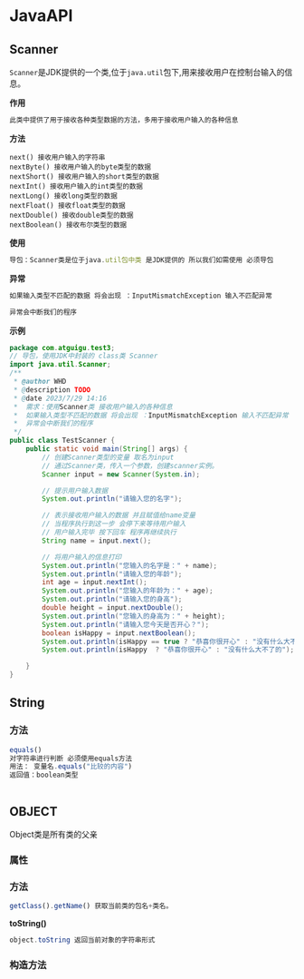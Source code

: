 # JavaAPI

## Scanner

`Scanner`是JDK提供的一个类,位于`java.util`包下,用来接收用户在控制台输入的信息。

**作用**

```ts
此类中提供了用于接收各种类型数据的方法，多用于接收用户输入的各种信息
```

**方法**

```shell
next() 接收用户输入的字符串
nextByte() 接收用户输入的byte类型的数据
nextShort() 接收用户输入的short类型的数据
nextInt() 接收用户输入的int类型的数据
nextLong() 接收long类型的数据
nextFloat() 接收float类型的数据
nextDouble() 接收double类型的数据
nextBoolean() 接收布尔类型的数据
```

**使用**

```ts
导包：Scanner类是位于java.util包中类 是JDK提供的 所以我们如需使用 必须导包 

```

**异常**

```ts
如果输入类型不匹配的数据 将会出现 ：InputMismatchException 输入不匹配异常

异常会中断我们的程序
```

**示例**

```java
package com.atguigu.test3;
// 导包，使用JDK中封装的 class类 Scanner
import java.util.Scanner;
/**
 * @author WHD
 * @description TODO
 * @date 2023/7/29 14:16
 *  需求：使用Scanner类 接收用户输入的各种信息
 *  如果输入类型不匹配的数据 将会出现 ：InputMismatchException 输入不匹配异常
 *  异常会中断我们的程序
 */
public class TestScanner {
    public static void main(String[] args) {
        // 创建Scanner类型的变量 取名为input
        // 通过Scanner类，传入一个参数，创建scanner实例。
        Scanner input = new Scanner(System.in);

        // 提示用户输入数据
        System.out.println("请输入您的名字");

        // 表示接收用户输入的数据 并且赋值给name变量
        // 当程序执行到这一步 会停下来等待用户输入
        // 用户输入完毕 按下回车 程序再继续执行
        String name = input.next();

        // 将用户输入的信息打印
        System.out.println("您输入的名字是：" + name);
        System.out.println("请输入您的年龄");
        int age = input.nextInt();
        System.out.println("您输入的年龄为：" + age);
        System.out.println("请输入您的身高");
        double height = input.nextDouble();
        System.out.println("您输入的身高为：" + height);
        System.out.println("请输入您今天是否开心？");
        boolean isHappy = input.nextBoolean();
        System.out.println(isHappy == true ? "恭喜你很开心" : "没有什么大不了的");
        System.out.println(isHappy  ? "恭喜你很开心" : "没有什么大不了的");

    }
}
```

## String

### 方法

```ts
equals() 
对字符串进行判断 必须使用equals方法
用法： 变量名.equals("比较的内容")
返回值：boolean类型
```

```ts

```



## OBJECT

Object类是所有类的父亲

### 属性

### 方法

```ts
getClass().getName() 获取当前类的包名+类名。
```

**toString()**

```java
object.toString 返回当前对象的字符串形式
```



### 构造方法

